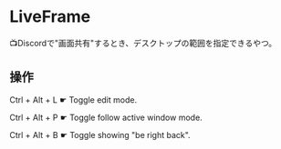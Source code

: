 # LiveFrame

📺Discordで"画面共有"するとき、デスクトップの範囲を指定できるやつ。

## 操作

Ctrl + Alt + L ☛ Toggle edit mode.

Ctrl + Alt + P ☛ Toggle follow active window mode.

Ctrl + Alt + B ☛ Toggle showing "be right back".
